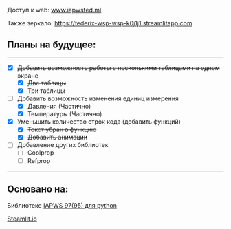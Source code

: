 
Доступ к web: www.iapwsted.ml

Также зеркало: https://tederix-wsp-wsp-k0j1j1.streamlitapp.com




## Планы на будущее:
-----------------

- [X] ~~Добавить возможность работы с несколькими таблицами на одном экране~~
    - [X] ~~Две таблицы~~
    - [X] ~~Три таблицы~~
- [ ] Добавить возможность изменения единиц измерения
    - [X] Давления (Частично)
    - [X] Температуры (Частично)
 - [X] ~~Уменьшить количество строк кода (добавить функций)~~
    - [X] ~~Текст убран в функцию~~
    - [X] ~~Добавить анимации~~
 - [ ] Добавление других библиотек
    - [ ] Coolprop
    - [ ] Refprop
-----------------

## Основано на:

Библиотеке [IAPWS 97(95) для python](https://github.com/jjgomera/iapws)

[Steamlit.io](https://streamlit.io)
